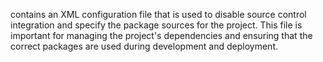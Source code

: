 contains an XML configuration file that is used to disable source control integration and specify the package sources for the project. This file is important for managing the project's dependencies and ensuring that the correct packages are used during development and deployment.